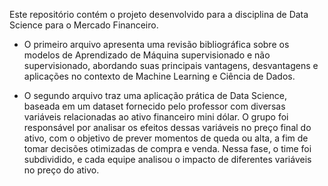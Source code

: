 Este repositório contém o projeto desenvolvido para a disciplina de Data Science para o Mercado Financeiro.

- O primeiro arquivo apresenta uma revisão bibliográfica sobre os modelos de Aprendizado de Máquina supervisionado e não supervisionado, abordando suas principais vantagens, desvantagens e aplicações no contexto de Machine Learning e Ciência de Dados.

- O segundo arquivo traz uma aplicação prática de Data Science, baseada em um dataset fornecido pelo professor com diversas variáveis relacionadas ao ativo financeiro mini dólar. O grupo foi responsável por analisar os efeitos dessas variáveis no preço final do ativo, com o objetivo de prever momentos de queda ou alta, a fim de tomar decisões otimizadas de compra e venda. Nessa fase, o time foi subdividido, e cada equipe analisou o impacto de diferentes variáveis no preço do ativo.
